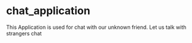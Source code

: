 # chat_application
This Application is used for chat with our unknown friend. Let us talk with strangers chat 
